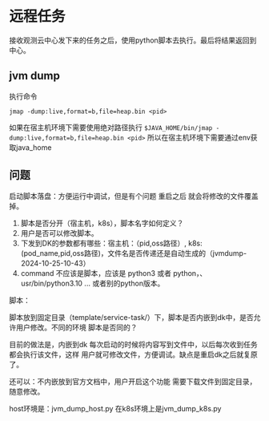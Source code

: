 # 远程任务

接收观测云中心发下来的任务之后，使用python脚本去执行。最后将结果返回到中心。

## jvm dump
执行命令 
```shell
jmap -dump:live,format=b,file=heap.bin <pid>
```

如果在宿主机环境下需要使用绝对路径执行 `$JAVA_HOME/bin/jmap -dump:live,format=b,file=heap.bin <pid>` 所以在宿主机环境下需要通过env获取java_home


## 问题
启动脚本落盘：方便运行中调试，但是有个问题 重启之后 就会将修改的文件覆盖掉。

1. 脚本是否分开（宿主机，k8s），脚本名字如何定义？  
2. 用户是否可以修改脚本。
3. 下发到DK的参数都有哪些：宿主机：（pid,oss路径）, k8s: (pod_name,pid,oss路径)，文件名是否传递还是自动生成的（jvmdump-2024-10-25-10-43）
4. command 不应该是脚本，应该是 python3 或者 python，、usr/bin/python3.10 ... 或者别的python版本。

脚本：

脚本放到固定目录（template/service-task/）下，脚本是否内嵌到dk中，是否允许用户修改。不同的环境 脚本是否同的？

目前的做法是，内嵌到dk 每次启动的时候将内容写到文件中，以后每次收到任务 都会执行该文件，这样 用户就可修改文件，方便调试。缺点是重启dk之后就复原了。

还可以：不内嵌放到官方文档中，用户开启这个功能 需要下载文件到固定目录，随意修改。

host环境是：jvm_dump_host.py  在k8s环境上是jvm_dump_k8s.py
